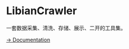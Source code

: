 # LibianCrawler

一套数据采集、清洗、存储、展示、二开的工具集。

[→ Documentation](https://jiayezheng.tech/LibianCrawlers/)
